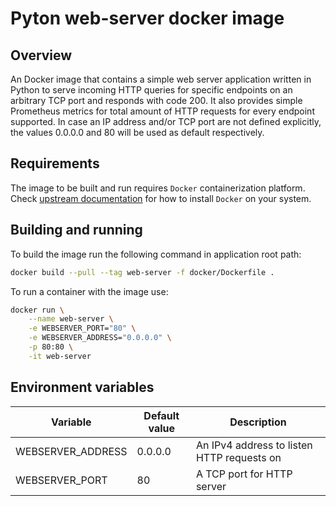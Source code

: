 Pyton web-server docker image
=============================

## Overview

An Docker image that contains a simple web server application written in Python to serve incoming HTTP queries for specific endpoints on an arbitrary TCP port and responds with code 200. It also provides simple Prometheus metrics for total amount of HTTP requests for every endpoint supported. In case an IP address and/or TCP port are not defined explicitly, the values 0.0.0.0 and 80 will be used as default respectively.

## Requirements

The image to be built and run requires `Docker` containerization platform.
Check [upstream documentation](https://docs.docker.com/install) for how to install `Docker` on your system.

## Building and running

To build the image run the following command in application root path:

```bash
docker build --pull --tag web-server -f docker/Dockerfile .
```

To run a container with the image use:

```bash
docker run \
    --name web-server \
    -e WEBSERVER_PORT="80" \
    -e WEBSERVER_ADDRESS="0.0.0.0" \
    -p 80:80 \
    -it web-server
```

## Environment variables

| Variable | Default value | Description |
| ------------------- | --------------- | ----------- |
| WEBSERVER_ADDRESS | 0.0.0.0 | An IPv4 address to listen HTTP requests on |
| WEBSERVER_PORT | 80 | A TCP port for HTTP server |
